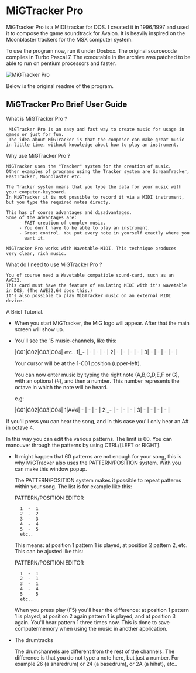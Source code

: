 # MiGTracker Pro

MiGTracker Pro is a MIDI tracker for DOS. I created it in 1996/1997 and used it to compose the game soundtrack for Avalon. It is heavily inspired on the Moonblaster trackers for the MSX computer system.

To use the program now, run it under Dosbox. The original sourcecode compiles in Turbo Pascal 7. The executable in the archive was patched to be able to run on pentium processors and faster.

![MiGTracker Pro](https://www.jeroenderwort.nl/wp-content/uploads/2012/10/mtrkscr.gif "MiGTracker Pro")

Below is the original readme of the program.

MiGTracker Pro Brief User Guide
-------------------------------


What is MiGTracker Pro ?

     MiGTracker Pro is an easy and fast way to create music for usage in games or just for fun.
     The idea about MiGTracker is that the composer can make great music in little time, without knowledge about how to play an instrument.


Why use MiGTracker Pro ?

    MiGTracker uses the "Tracker" system for the creation of music.
    Other examples of programs using the Tracker system are ScreamTracker, FastTracker, Moonblaster etc.

    The Tracker system means that you type the data for your music with your computer-keyboard.
    In MiGTracker it is not possible to record it via a MIDI instrument, but you type the required notes directy.

    This has of course advantages and disadvantages.
    Some of the advantages are:
         - FAST creation of complex music.
         - You don't have to be able to play an instrument.
         - Great control. You put every note in yourself exactly where you
           want it.

    MiGTracker Pro works with Wavetable-MIDI. This technique produces
    very clear, rich music.


What do I need to use MiGTracker Pro ?

    You of course need a Wavetable compatible sound-card, such as an AWE32.
    This card must have the feature of emulating MIDI with it's wavetable in DOS. (The AWE32,64 does this.)
    It's also possible to play MiGTracker music on an external MIDI device.


A Brief Tutorial.

 *  When you start MiGTracker, the MiG logo will appear. After that the main screen will show up.

 *  You'll see the 15 music-channels, like this:


    |C01|C02|C03|C04| etc..
   1|_- | - | - | - |
   2| - | - | - | - |
   3| - | - | - | - |

    Your cursor will be at the 1-C01 position (upper-left).

    You can now enter music by typing the right note (A,B,C,D,E,F or G), with an optional (#), and then a number. This number represents the octave in which the note will be heard.

    e.g:

    |C01|C02|C03|C04|
   1|A#4| - | - | - |
   2|_- | - | - | - |
   3| - | - | - | - |

   If you'll press <F5> you can hear the song, and in this case you'll only hear an A# in octave 4.

   In this way you can edit the various patterns. The limit is 60.
   You can manouver through the patterns by using CTRL/[LEFT or RIGHT].

 * It might happen that 60 patterns are not enough for your song, this is why
   MiGTracker also uses the PATTERN/POSITION system.
   With <F1> you can make this window popup.

   The PATTERN/POSITION system makes it possible to repeat patterns within
   your song. The list is for example like this:

   PATTERN/POSITION EDITOR

         1  -  1
         2  -  2
         3  -  3
         4  -  4
         5  -  5
         etc..

   This means: at position 1 pattern 1 is played, at position 2 pattern 2,
   etc.
   This can be ajusted like this:

   PATTERN/POSITION EDITOR

         1  -  1
         2  -  1
         3  -  1
         4  -  4
         5  -  5
         etc..

   When you press play (F5) you'll hear the difference: at position 1 pattern 1
   is played, at position 2 again pattern 1 is played, and at position 3
   again.
   You'll hear pattern 1 three times now. This is done to save computermemory when
   using the music in another application.


 * The drumtracks

   The drumchannels are different from the rest of the channels.
   The difference is that you do not type a note here, but just a number.
   For example 26 (a snaredrum) or 24 (a basedrum), or 2A (a hihat), etc..









